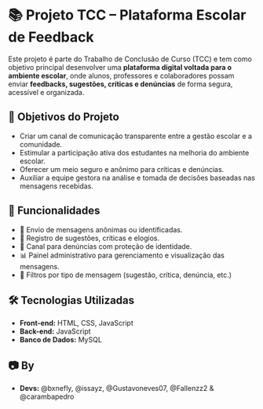 # 📚 Projeto TCC – Plataforma Escolar de Feedback

Este projeto é parte do Trabalho de Conclusão de Curso (TCC) e tem como objetivo principal desenvolver uma **plataforma digital voltada para o ambiente escolar**, onde alunos, professores e colaboradores possam enviar **feedbacks, sugestões, críticas e denúncias** de forma segura, acessível e organizada.

## 🎯 Objetivos do Projeto

- Criar um canal de comunicação transparente entre a gestão escolar e a comunidade.
- Estimular a participação ativa dos estudantes na melhoria do ambiente escolar.
- Oferecer um meio seguro e anônimo para críticas e denúncias.
- Auxiliar a equipe gestora na análise e tomada de decisões baseadas nas mensagens recebidas.

## 🔐 Funcionalidades

- 📩 Envio de mensagens anônimas ou identificadas.
- 💬 Registro de sugestões, críticas e elogios.
- 🚨 Canal para denúncias com proteção de identidade.
- 📊 Painel administrativo para gerenciamento e visualização das mensagens.
- 🧩 Filtros por tipo de mensagem (sugestão, crítica, denúncia, etc.)

## 🛠️ Tecnologias Utilizadas

- **Front-end:** HTML, CSS, JavaScript
- **Back-end:** JavaScript
- **Banco de Dados:** MySQL

## 📷 By

- **Devs:** @bxnefly, @issayz, @Gustavoneves07, @Fallenzz2 & @carambapedro
